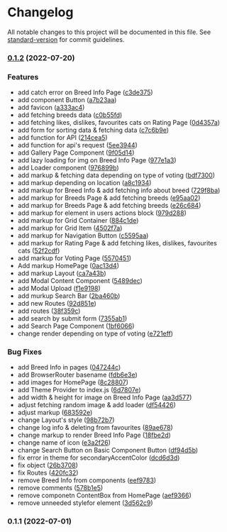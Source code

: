 # Changelog

All notable changes to this project will be documented in this file. See [standard-version](https://github.com/conventional-changelog/standard-version) for commit guidelines.

### [0.1.2](https://github.com/PavlinaAntipova/MI_2022_Front-end_test/compare/v0.1.1...v0.1.2) (2022-07-20)


### Features

* add catch error on Breed Info Page ([c3de375](https://github.com/PavlinaAntipova/MI_2022_Front-end_test/commit/c3de375598b48720986377bb5fc2ba84a4dad416))
* add component Button ([a7b23aa](https://github.com/PavlinaAntipova/MI_2022_Front-end_test/commit/a7b23aabacbf5404157bd5118518292555b99b30))
* add favicon ([a333ac4](https://github.com/PavlinaAntipova/MI_2022_Front-end_test/commit/a333ac4246419c18964c09e00c5b2dfe85160f51))
* add fetching breeds data ([c0b55fd](https://github.com/PavlinaAntipova/MI_2022_Front-end_test/commit/c0b55fd2ac1a44323fbd87e5b5dcd6ad87f3a042))
* add fetching likes, dislikes, favourites cats on Rating Page ([0d4357a](https://github.com/PavlinaAntipova/MI_2022_Front-end_test/commit/0d4357af5cd66e2a0945d3e6bbca8f6467c06803))
* add form for sorting data & fetching data ([c7c6b9e](https://github.com/PavlinaAntipova/MI_2022_Front-end_test/commit/c7c6b9e2816eefebbec36a250e7cf51ab7beaeac))
* add function for API ([214cea5](https://github.com/PavlinaAntipova/MI_2022_Front-end_test/commit/214cea5e7bbabeb48446ae86aee8206a8f42a53a))
* add function for api's request ([5ee3944](https://github.com/PavlinaAntipova/MI_2022_Front-end_test/commit/5ee39448e296be0ddfd4aa872745a4b35ff92e02))
* add Gallery Page Component ([9f05d14](https://github.com/PavlinaAntipova/MI_2022_Front-end_test/commit/9f05d14b7b8d5dddb0cc46382c2ebba51bf01ab3))
* add lazy loading for img on Breed Info Page ([977e1a3](https://github.com/PavlinaAntipova/MI_2022_Front-end_test/commit/977e1a36a8c5804dfd6f87d46093d2e4b6818fb0))
* add Loader component ([976899b](https://github.com/PavlinaAntipova/MI_2022_Front-end_test/commit/976899b1618dc0b102eeb07c46652d166f013930))
* add markup & fetching data depending on type of voting ([bdf7300](https://github.com/PavlinaAntipova/MI_2022_Front-end_test/commit/bdf7300026036868d286b6ce723d36fa544fa7c8))
* add markup depending on location ([a8c1934](https://github.com/PavlinaAntipova/MI_2022_Front-end_test/commit/a8c19341af34de0129e5b69534d787a26b2512a8))
* add markup for Breed Info & add fetching info about breed ([729f8ba](https://github.com/PavlinaAntipova/MI_2022_Front-end_test/commit/729f8ba7a00cd7b83ab052b1bf289e5d4395c186))
* add markup for Breeds Page & add fetching breeds ([e95aa02](https://github.com/PavlinaAntipova/MI_2022_Front-end_test/commit/e95aa02732802796d9ed97aae8099cdccce3bc45))
* add markup for Breeds Page & add fetching breeds ([e26c684](https://github.com/PavlinaAntipova/MI_2022_Front-end_test/commit/e26c684e737526fba47c672b499ec70d4112bc40))
* add markup for element in users actions block ([979d288](https://github.com/PavlinaAntipova/MI_2022_Front-end_test/commit/979d2885452a6ef64e74dd529f7d8a21cd748e59))
* add markup for Grid Container ([884c1de](https://github.com/PavlinaAntipova/MI_2022_Front-end_test/commit/884c1de20db94058f8946f2be1bd4be178e92047))
* add markup for Grid Item ([4502f7a](https://github.com/PavlinaAntipova/MI_2022_Front-end_test/commit/4502f7a7236ee14d1dec6baab662379b45199c51))
* add markup for Navigation Button ([c5595aa](https://github.com/PavlinaAntipova/MI_2022_Front-end_test/commit/c5595aa72284db7811779bdc37d5ed83a334eba3))
* add markup for Rating Page & add fetching likes, dislikes, favourites cats ([52f2cdf](https://github.com/PavlinaAntipova/MI_2022_Front-end_test/commit/52f2cdf223f2750819ccd4aa62e971db6ad3d41e))
* add markup for Voting Page ([5570451](https://github.com/PavlinaAntipova/MI_2022_Front-end_test/commit/5570451400a58ddc57ed383d042f931d86581756))
* Add markup HomePage ([0ac13d4](https://github.com/PavlinaAntipova/MI_2022_Front-end_test/commit/0ac13d4fb43096d0876a141cfd3fef6178909265))
* add markup Layout ([ca7a43b](https://github.com/PavlinaAntipova/MI_2022_Front-end_test/commit/ca7a43b7fdbc7c0a55493aed1e47c9b0e7492cef))
* add Modal Content Component ([5489dec](https://github.com/PavlinaAntipova/MI_2022_Front-end_test/commit/5489dec86e78a44f2451a6e4bd7f6c710f75f311))
* add Modal Upload ([f1e9198](https://github.com/PavlinaAntipova/MI_2022_Front-end_test/commit/f1e91982e2fb18de068b48f089601bff17393627))
* add murkup Search Bar ([2ba460b](https://github.com/PavlinaAntipova/MI_2022_Front-end_test/commit/2ba460b94620a221f765e3afe3c64b8ea7360158))
* add new Routes ([92d851e](https://github.com/PavlinaAntipova/MI_2022_Front-end_test/commit/92d851e9632409e24580f17d698e123f78986b61))
* add routes ([38f359c](https://github.com/PavlinaAntipova/MI_2022_Front-end_test/commit/38f359ca672586c5408f118742eea6cbe76d3a95))
* add search by submit form ([7355ab1](https://github.com/PavlinaAntipova/MI_2022_Front-end_test/commit/7355ab18bc7a99892c960c6d8b9e7c299ce20bca))
* add Search Page Component ([1bf6066](https://github.com/PavlinaAntipova/MI_2022_Front-end_test/commit/1bf60665b2ac1db5c5c79cc173f724a0f94160bb))
* change render depending on type of voting ([e721eff](https://github.com/PavlinaAntipova/MI_2022_Front-end_test/commit/e721eff67c143059a15361836057fb353f3b4674))


### Bug Fixes

* add Breed Info in pages ([047244c](https://github.com/PavlinaAntipova/MI_2022_Front-end_test/commit/047244c1f1471716274b411b6b067c59115e82bf))
* add BrowserRouter basename ([fdb6e3e](https://github.com/PavlinaAntipova/MI_2022_Front-end_test/commit/fdb6e3ed00525d48b84d1903291a49be4caeecf4))
* add images for HomePage ([8c28807](https://github.com/PavlinaAntipova/MI_2022_Front-end_test/commit/8c288077fe13f66be487d02cd5d5382ec035117c))
* add Theme Provider to index.js ([6d7807e](https://github.com/PavlinaAntipova/MI_2022_Front-end_test/commit/6d7807e5bf32eb47625daeb3d00d7c59578b8699))
* add width & height for image on Breed Info Page ([aa3d577](https://github.com/PavlinaAntipova/MI_2022_Front-end_test/commit/aa3d577bdc0821226fe1cb2f1ec266e61d120ff2))
* adjust fetching random image & add loader ([df54426](https://github.com/PavlinaAntipova/MI_2022_Front-end_test/commit/df5442633b99f8eb9bff6f945e4219b77a888c62))
* adjust markup ([683592e](https://github.com/PavlinaAntipova/MI_2022_Front-end_test/commit/683592e341d1e34e53a85536da1298a325c17252))
* change Layout's style ([98b72b7](https://github.com/PavlinaAntipova/MI_2022_Front-end_test/commit/98b72b76d84d4092348dca3ddfc44b92662327fc))
* change log info & deleting from favourites ([89ae678](https://github.com/PavlinaAntipova/MI_2022_Front-end_test/commit/89ae6781220bd9348c0b9cdeebee9bd7139df62a))
* change markup to render Breed Info Page ([18fbe2d](https://github.com/PavlinaAntipova/MI_2022_Front-end_test/commit/18fbe2d6d90eeb848bc2fe48942f48579b5f3a80))
* change name of icon ([e3a2f26](https://github.com/PavlinaAntipova/MI_2022_Front-end_test/commit/e3a2f264085e072732d9387bd6858ed67ae72dfb))
* change Search Button on Basic Component Button ([df94d5b](https://github.com/PavlinaAntipova/MI_2022_Front-end_test/commit/df94d5b3290393327e5fe2cc2b8d389d2ba26cab))
* fix error in theme for secondaryAccentColor ([dcd6d3d](https://github.com/PavlinaAntipova/MI_2022_Front-end_test/commit/dcd6d3dbf351e687f4926cc8be831fa1cb4bf2e7))
* fix object ([26b3708](https://github.com/PavlinaAntipova/MI_2022_Front-end_test/commit/26b3708c03c27d419f0b05e8501b2a4fe1ce38ec))
* fix Routes ([420fc32](https://github.com/PavlinaAntipova/MI_2022_Front-end_test/commit/420fc326a61f1f442c5c4b10bab1f8d921b49819))
* remove Breed Info from components ([eef9783](https://github.com/PavlinaAntipova/MI_2022_Front-end_test/commit/eef9783393e3464d9f2caa021a9dbe4dbd97f841))
* remove comments ([578b1e5](https://github.com/PavlinaAntipova/MI_2022_Front-end_test/commit/578b1e526e8eb7dc47aa98264c5cd3f2df6e5eaa))
* remove componetn ContentBox from HomePage ([aef9366](https://github.com/PavlinaAntipova/MI_2022_Front-end_test/commit/aef9366ad9228322d999c434a251a815f00651c3))
* remove unneeded stylefor element ([3d562c9](https://github.com/PavlinaAntipova/MI_2022_Front-end_test/commit/3d562c91693cd5df1cf389e5b15a85ae87566bc1))

### 0.1.1 (2022-07-01)
